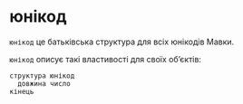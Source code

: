 # юнікод

`юнікод` <keyword>це</keyword> батьківська структура для всіх юнікодів <subject>Мавки</subject>.

`юнікод` описує такі властивості для своїх обʼєктів:

```мавка
структура юнікод
  довжина число
кінець
```